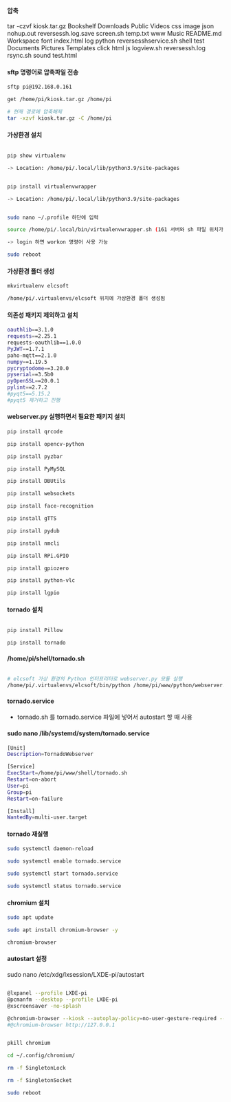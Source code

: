 #### 압축

tar -czvf kiosk.tar.gz Bookshelf Downloads Public Videos css image json nohup.out reversessh.log.save screen.sh temp.txt 
www Music README.md Workspace font index.html log python reversesshservice.sh shell test Documents Pictures Templates click html
js logview.sh reversessh.log rsync.sh sound test.html


#### sftp 명령어로 압축파일 전송
```bash
sftp pi@192.168.0.161

get /home/pi/kiosk.tar.gz /home/pi

# 현재 경로에 압축해제
tar -xzvf kiosk.tar.gz -C /home/pi


```

#### 가상환경 설치

```bash

pip show virtualenv

-> Location: /home/pi/.local/lib/python3.9/site-packages


pip install virtualenvwrapper

-> Location: /home/pi/.local/lib/python3.9/site-packages


sudo nano ~/.profile 하단에 입력

source /home/pi/.local/bin/virtualenvwrapper.sh (161 서버와 sh 파일 위치가 다름)

-> login 하면 workon 명령어 사용 가능

sudo reboot

```

#### 가상환경 폴더 생성

```bash
mkvirtualenv elcsoft

/home/pi/.virtualenvs/elcsoft 위치에 가상환경 폴더 생성됨

```

#### 의존성 패키지 제외하고 설치

```bash
oauthlib==3.1.0
requests==2.25.1
requests-oauthlib==1.0.0
PyJWT==1.7.1
paho-mqtt==2.1.0
numpy==1.19.5
pycryptodome==3.20.0
pyserial==3.5b0
pyOpenSSL==20.0.1
pylint==2.7.2
#pyqt5==5.15.2
#pyqt5 제거하고 진행
```

#### webserver.py 실행하면서 필요한 패키지 설치

```bash
pip install qrcode

pip install opencv-python

pip install pyzbar

pip install PyMySQL

pip install DBUtils

pip install websockets

pip install face-recognition

pip install gTTS

pip install pydub

pip install nmcli

pip install RPi.GPIO

pip install gpiozero

pip install python-vlc

pip install lgpio
```


#### tornado 설치

```bash

pip install Pillow

pip install tornado

```

#### /home/pi/shell/tornado.sh

```bash

# elcsoft 가상 환경의 Python 인터프리터로 webserver.py 모듈 실행
/home/pi/.virtualenvs/elcsoft/bin/python /home/pi/www/python/webserver.py

```

#### tornado.service 

- tornado.sh 를 tornado.service 파일에 넣어서 autostart 할 때 사용
  

#### sudo nano /lib/systemd/system/tornado.service

```bash
[Unit]
Description=TornadoWebserver

[Service]
ExecStart=/home/pi/www/shell/tornado.sh
Restart=on-abort
User=pi
Group=pi
Restart=on-failure

[Install]
WantedBy=multi-user.target
```



#### tornado 재실행

```bash
sudo systemctl daemon-reload

sudo systemctl enable tornado.service

sudo systemctl start tornado.service

sudo systemctl status tornado.service

```

#### chromium 설치


```bash
sudo apt update

sudo apt install chromium-browser -y

chromium-browser


```



#### autostart 설정

sudo nano /etc/xdg/lxsession/LXDE-pi/autostart

```bash

@lxpanel --profile LXDE-pi
@pcmanfm --desktop --profile LXDE-pi
@xscreensaver -no-splash

@chromium-browser --kiosk --autoplay-policy=no-user-gesture-required --check-for-update-interval=31536000 http://127.0.0.1
#@chromium-browser http://127.0.0.1

```

```bash

pkill chromium

cd ~/.config/chromium/

rm -f SingletonLock

rm -f SingletonSocket

sudo reboot

```



















